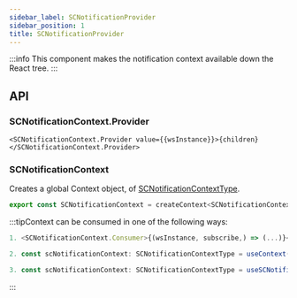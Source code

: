 ```yaml
---
sidebar_label: SCNotificationProvider
sidebar_position: 1
title: SCNotificationProvider
---
```


:::info
This component makes the notification context available down the React tree.
:::

## API

### SCNotificationContext.Provider

```JSX
<SCNotificationContext.Provider value={{wsInstance}}>{children}</SCNotificationContext.Provider>
```
### SCNotificationContext

Creates a global Context object, of [SCNotificationContextType](../Types/context/#scnotificationcontexttype).



```jsx
export const SCNotificationContext = createContext<SCNotificationContextType>({} as SCNotificationContextType);
```

:::tipContext can be consumed in one of the following ways:

```jsx
1. <SCNotificationContext.Consumer>{(wsInstance, subscribe,) => (...)}</SCNotificationContext.Consumer>
```
```jsx
2. const scNotificationContext: SCNotificationContextType = useContext(SCNotificationContext);
```
```jsx
3. const scNotificationContext: SCNotificationContextType = useSCNotification();
````
:::


